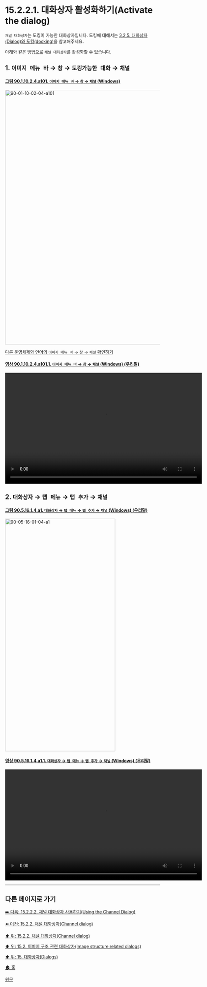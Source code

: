 # 15.2.2.1. 대화상자 활성화하기(Activate the dialog)

`채널 대화상자`는 도킹이 가능한 대화상자입니다. 도킹에 대해서는 [3.2.5. 대화상자(Dialog)와 도킹(docking)](./03-02-05-00-dialogs-and-docking.md)을 참고해주세요.

아래와 같은 방법으로 `채널 대화상자`를 활성화할 수 있습니다.

<a id="15-02-02-01-s1"></a>

## 1. `이미지 메뉴 바` → `창` → `도킹가능한 대화` → `채널`

<a id="90-01-10-02-04-a101"></a>

#### [그림 90.1.10.2.4.a101. `이미지 메뉴 바` → `창` → `채널` (Windows)](./90-01-10-02-04-channels.md#90-01-10-02-04-a101)
<img width="980" height="825" alt="90-01-10-02-04-a101" src="https://github.com/wonder13662/gimp/assets/15767104/9d0b9f22-b0c2-423f-abf2-5b8210f66880" />

[다른 운영체제와 언어의 `이미지 메뉴 바` → `창` → `채널` 확인하기](./90-01-10-02-04-channels.md#90-01-10-02-04-a102)

<a id="90-01-10-02-04-a101-01"></a>

#### [영상 90.1.10.2.4.a101.1. `이미지 메뉴 바` → `창` → `채널` (Windows) (우리말)](./90-01-10-02-04-channels.md#90-01-10-02-04-a101-01)
<video controls="controls" width="640" height="360" src="https://github.com/wonder13662/gimp/assets/15767104/9759130d-fc8c-4ccb-8b11-3b824990f3a5"></video>

<a id="15-02-02-01-s2"></a>

## 2. `대화상자` → `탭 메뉴` → `탭 추가` → `채널`

<a id="90-05-16-01-04-a1"></a>

#### [그림 90.5.16.1.4.a1. `대화상자` → `탭 메뉴` → `탭 추가` → `채널` (Windows) (우리말)](./90-05-16-01-04-channels.md#90-05-16-01-04-a1)
<img width="358" height="754" alt="90-05-16-01-04-a1" src="https://github.com/wonder13662/gimp/assets/15767104/f6392b83-0937-4c65-8f64-4f09d5a2e724" />

<a id="90-05-16-01-04-a1-01"></a>

#### [영상 90.5.16.1.4.a1.1. `대화상자` → `탭 메뉴` → `탭 추가` → `채널` (Windows) (우리말)](./90-05-16-01-04-channels.md#90-05-16-01-04-a1-01)
<video controls="controls" width="640" height="360" src="https://github.com/wonder13662/gimp/assets/15767104/7bdaf130-7bcd-40f4-8258-0d651570e217"></video>

***

## 다른 페이지로 가기

[➡️ 다음: 15.2.2.2. 채널 대화상자 사용하기(Using the Channel Dialog)](./15-02-02-02-00-using_the_channel_dialog.md)

[⬅️ 이전: 15.2.2. 채널 대화상자(Channel dialog)](./15-02-02-00-channel_dialog.md)

[⬆️ 위: 15.2.2. 채널 대화상자(Channel dialog)](./15-02-02-00-channel_dialog.md)

[⬆️ 위: 15.2. 이미지 구조 관련 대화상자(Image structure related dialogs)](./15-02-00-image-structure-related-dialogs.md)

[⬆️ 위: 15. 대화상자(Dialogs)](./15-00-dialogs.md)

[🏠 홈](./00-home.md)

[원문](https://docs.gimp.org/2.10/ko/gimp-channel-dialog.html#gimp-channel-dialog-calling)